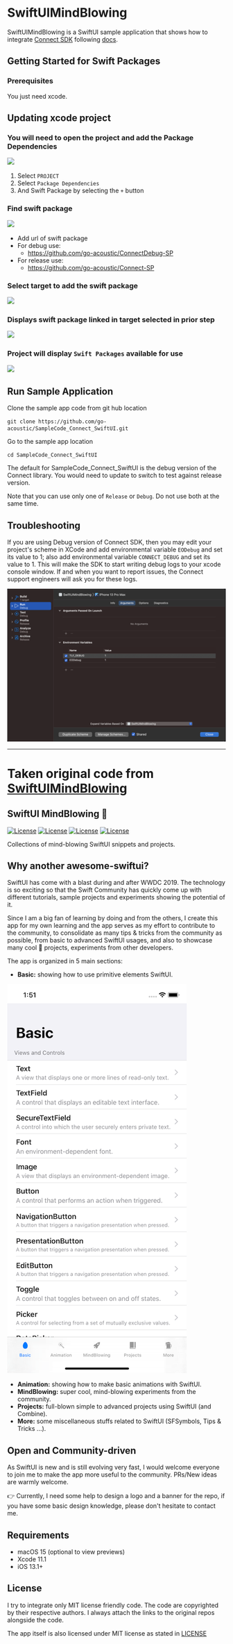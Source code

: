 # SwiftUIMindBlowing

SwiftUIMindBlowing is a SwiftUI sample application that shows how to integrate [Connect SDK](https://github.com/go-acoustic/Connect) following [docs](https://developer.goacoustic.com/acoustic-exp-analytics/docs/get-started-add-the-ios-sdk-to-your-project).


## Getting Started for Swift Packages

### Prerequisites

You just need xcode.

## Updating xcode project

### You will need to open the project and add the Package Dependencies
![](https://github.com/go-acoustic/SampleCode_AcousticMobilePush_iOS_ObjC/blob/main_swift_package/readMeImages/xcode_package_dependencies.png?raw=true)

1. Select `PROJECT`
2. Select `Package Dependencies`
3. And Swift Package by selecting the `+` button

### Find swift package
![](https://github.com/go-acoustic/SampleCode_AcousticMobilePush_iOS_ObjC/blob/main_swift_package/readMeImages/xcode_swift_packages_from_github.png?raw=true)

- Add url of swift package
- For debug use:
  - https://github.com/go-acoustic/ConnectDebug-SP
- For release use:
  - https://github.com/go-acoustic/Connect-SP

### Select target to add the swift package
![](https://github.com/go-acoustic/SampleCode_AcousticMobilePush_iOS_ObjC/blob/main_swift_package/readMeImages/xcode_swift_packages_select_target.png?raw=true)

### Displays swift package linked in target selected in prior step
![](https://github.com/go-acoustic/SampleCode_AcousticMobilePush_iOS_ObjC/blob/main_swift_package/readMeImages/xcode_swift_packages_add_to_target.png?raw=true)

### Project will display `Swift Packages` available for use
![](https://github.com/go-acoustic/SampleCode_AcousticMobilePush_iOS_ObjC/blob/main_swift_package/readMeImages/xcode_swift_packages_add_to_project.png?raw=true)

## Run Sample Application

Clone the sample app code from git hub location
```
git clone https://github.com/go-acoustic/SampleCode_Connect_SwiftUI.git
```
Go to the sample app location
```
cd SampleCode_Connect_SwiftUI
```
The default for SampleCode_Connect_SwiftUI is the debug version of the Connect library. You would need to update to switch to test against release version.

Note that you can use only one of `Release` or `Debug`. Do not use both at the same time.

## Troubleshooting

If you are using Debug version of Connect SDK, then you may edit your project's scheme in XCode and add environmental variable `EODebug` and set its value to 1; also add environmental variable `CONNECT_DEBUG` and set its value to 1. This will make the SDK to start writing debug logs to your xcode console window. If and when you want to report issues, the Connect support engineers will ask you for these logs.

![Step 1](https://github.com/go-acoustic/SampleCode_Connect_SwiftUI/blob/main/readme_stuff/environment_variables.png?raw=true)

***

# Taken original code from [SwiftUIMindBlowing](https://github.com/antranapp/SwiftUIMindBlowing)
## SwiftUI MindBlowing 🤯

[![License](https://img.shields.io/badge/License-MIT-green.svg)](https://opensource.org/licenses/MIT)
[![License](https://img.shields.io/badge/Swift-5.1-blue.svg)](https://opensource.org/licenses/MIT)
[![License](https://img.shields.io/badge/Xcode-11-blue.svg)](https://opensource.org/licenses/MIT)
[![License](https://img.shields.io/badge/platforms-iOSv|%20tvOS%20|%20macOS%20|%20watchOS%20-blue.svg)](https://opensource.org/licenses/MIT)

Collections of mind-blowing SwiftUI snippets and projects.

## Why another awesome-swiftui?

SwiftUI has come with a blast during and after WWDC 2019. The technology is so exciting so that the Swift Community has quickly come up with different tutorials, sample projects and experiments showing the potential of it.

Since I am a big fan of learning by doing and from the others, I create this app for my own learning and the app serves as my effort to contribute to the community, to consolidate as many tips & tricks from the community as possible, from basic to advanced SwiftUI usages, and also to showcase many cool 🤯 projects, experiments from other developers.

The app is organized in 5 main sections:

* **Basic:** showing how to use primitive elements SwiftUI.

![Screenshot](./Docs/images/screenshot1.png)

* **Animation:** showing how to make basic animations with SwiftUI.
* **MindBlowing:** super cool, mind-blowing experiments from the community. 
* **Projects:** full-blown simple to advanced projects using SwiftUI (and Combine).
* **More:** some miscellaneous stuffs related to SwiftUI (SFSymbols, Tips & Tricks ...).

## Open and Community-driven

As SwiftUI is new and is still evolving very fast, I would welcome everyone to join me to make the app more useful to the community. PRs/New ideas are warmly welcome. 

👉 Currently, I need some help to design a logo and a banner for the repo, if you have some basic design knowledge, please don't hesitate to contact me.

## Requirements

- macOS 15 (optional to view previews)
- Xcode 11.1
- iOS 13.1+


## License

I try to integrate only MIT license friendly code. The code are copyrighted by their respective authors. I always attach the links to the original repos alongside the code.

The app itself is also licensed under MIT license as stated in [LICENSE](LICENSE) 

